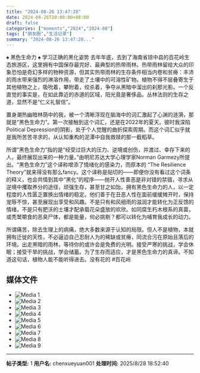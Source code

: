 ```yaml
---
title: "2024-08-26 13:47:28"
date: 2024-08-26T10:00:00+08:00
draft: false
categories: ["moments","2024","2024-08"]
tags: ["朋友圈","生活记录"]
summary: "2024-08-26 13:47:28..."
---
```


♠️ 黑色生命力 ♠️ 学习正确的黑化姿势
​
​去年年底，去到了海南省琼中县的百花岭生态旅游区，这里拥有中国保存最完好、最典型的热带雨林。热带雨林留给大众的印象恐怕是奇幻多样的物种资源，但其实热带雨林的生存条件相当内卷和贫瘠：丰沛的雨水带来强烈的淋溶作用，带走了土壤中的可溶性矿物。植物不得不层叠寄生于其他植物之上，吸吮着，攀附着，绞杀着，争夺从黑暗中溜出的刹那光影。一个反直觉的事实是，在如此靠近的赤道的区域，阳光竟是奢侈品。​丛林法则的生存之道，显然不是“仁义礼智信”。

置身潮热幽暗林荫中的我，被一个清晰浮现在脑海中的词汇激起了心渊的涟漪，那就是“黑色生命力”。第一次接触到这个词汇，还是在2022年的夏天。彼时我深陷Political Depression的阴影，处于个人觉醒的曲折探索周期。而这个词汇似乎就是我所苦苦寻求的，从认知重构的泥潭中自我救赎的那一截稻草。

所谓“黑色生命力”指的是“经受过巨大的压力、逆境或创伤，并渡过、幸存下来的人，最终展现出来的一种力量。”由明尼苏达大学心理学家Norman Garmezy所提出。“黑色生命力”这个译称增添了情绪化的感染力，而原本的 “The Resilience Theory”就来得没有那么fancy。这个译称是贴切的——即便你没有看过这个词条的释义，也会共情到其中“黑化”的程序——抛开人性善恶是非对错的禁锢，寻求从逆境中攫取养分的途径，顽强生存，甚至甘之如饴。
​
​拥有黑色生命力的人，以一定程度的人性匮乏置换出情绪的稳定。他们善于在丑恶人性在面前缓缓摊开时，保持宠辱不惊，甚至展现出享受和风趣。不是只有和风细雨的滋润才能转化为正反馈的情绪，不是只有肥沃的土壤才配承载花朵盛放的欢欣。如同腐生朽木根系的真菌，或秃鹫嚼食的恶臭尸体，都是能量，何必挑剔？都可以转化为哺育我成长的动力。

所谓痛苦，除去生理上的病痛，绝大多数来源于认知的局限。但人不是植物，本就拥有迁徙的天性，不必逼迫自己忍耐人为的稀缺或贫瘠，同流合污在原始且落后的环境。出走黑暗的雨林，等待你的或许会是免费的光明。接受严寒的挑战，学会休眠；接受干旱的挑战，学会储蓄。为了生存而适应，才是黑色生命力的真谛。不知道这句话，植物人能不能听得进去。
​
没有花的 ​#百花岭

## 媒体文件

- ![Media 1](/Moments/photos/2024-08-26/202408261347280.jpg)
- ![Media 2](/Moments/photos/2024-08-26/202408261347281.jpg)
- ![Media 3](/Moments/photos/2024-08-26/202408261347282.jpg)
- ![Media 4](/Moments/photos/2024-08-26/202408261347283.jpg)
- ![Media 5](/Moments/photos/2024-08-26/202408261347284.jpg)
- ![Media 6](/Moments/photos/2024-08-26/202408261347285.jpg)
- ![Media 7](/Moments/photos/2024-08-26/202408261347286.jpg)
- ![Media 8](/Moments/photos/2024-08-26/202408261347287.jpg)
- ![Media 9](/Moments/photos/2024-08-26/202408261347288.jpg)

---

**帖子类型:** 1
**用户名:** chenxueyuan001
**处理时间:** 2025/8/28 18:52:40